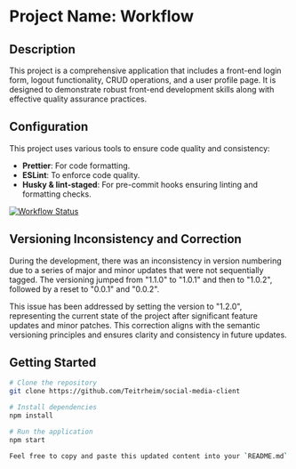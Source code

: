 # Project Name: Workflow

## Description

This project is a comprehensive application that includes a front-end login form, logout functionality, CRUD operations, and a user profile page. It is designed to demonstrate robust front-end development skills along with effective quality assurance practices.

## Configuration

This project uses various tools to ensure code quality and consistency:

- **Prettier**: For code formatting.
- **ESLint**: To enforce code quality.
- **Husky & lint-staged**: For pre-commit hooks ensuring linting and formatting checks.

[![Workflow Status](https://github.com/Teitrheim/social-media-client/workflows/teitrheim/badge.svg)](https://github.com/Teitrheim/social-media-client)

## Versioning Inconsistency and Correction

During the development, there was an inconsistency in version numbering due to a series of major and minor updates that were not sequentially tagged. The versioning jumped from "1.1.0" to "1.0.1" and then to "1.0.2", followed by a reset to "0.0.1" and "0.0.2".

This issue has been addressed by setting the version to "1.2.0", representing the current state of the project after significant feature updates and minor patches. This correction aligns with the semantic versioning principles and ensures clarity and consistency in future updates.

## Getting Started

```bash
# Clone the repository
git clone https://github.com/Teitrheim/social-media-client

# Install dependencies
npm install

# Run the application
npm start

Feel free to copy and paste this updated content into your `README.md` file.

```
